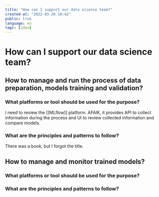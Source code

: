```yaml
---
title: "How can I support our data science team?"
created-at: "2022-03-20 18:42"
public: true
language: en
tags: [idea]
---
```


# How can I support our data science team?

## How to manage and run the process of data preparation, models training and validation?

### What platforms or tool should be used for the purpose?

I need to review the [[MLflow]] platform. AFAIK, it provides API to collect information during the process and UI to review collected information and compare models.

### What are the principles and patterns to follow?

There was a book, but I forgot the title.

## How to manage and monitor trained models?

### What platforms or tool should be used for the purpose?

### What are the principles and patterns to follow?
